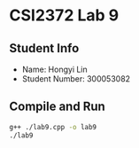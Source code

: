 # CSI2372 Lab 9

## Student Info
* Name: Hongyi Lin
* Student Number: 300053082

## Compile and Run

```bash
g++ ./lab9.cpp -o lab9
./lab9
```
